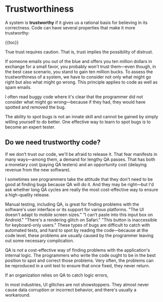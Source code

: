 # Trustworthiness

A system is **trustworthy** if it gives us a rational basis for believing in its correctness. Code can have several properties that make it more trustworthy:

{{toc}}

True trust requires caution. That is, trust implies the possibility of distrust.

If someone emails you out of the blue and offers you ten million dollars in exchange for a small favor, you probably won't trust them—even though, in the best case scenario, you stand to gain ten million bucks. To assess the trustworthiness of a system, we have to consider not only what might go right but also what might go wrong. This principle applies to code as well as spam emails.

I often read buggy code where it's clear that the programmer did not consider what might go wrong—because if they had, they would have spotted and removed the bug.

The ability to spot bugs is not an innate skill and cannot be gained by simply willing yourself to do better. One effective way to learn to spot bugs is to become an expert tester.

## Do we need trustworthy code?

If we don't trust our code, we'll be afraid to release it. That fear manifests in many ways—among them, a demand for lengthy QA passes. That has both a monetary cost (paying QA testers) and an opportunity cost (delaying revenue from the new software).

I sometimes see programmers take the attitude that they don't need to be good at finding bugs because QA will do it. And they may be right—but I'd ask whether long QA cycles are really the most cost-effective way to ensure a high-quality release.

Manual testing, including QA, is great for finding problems with the software's user interface or its support for various platforms. "The UI doesn't adapt to mobile screen sizes." "I can't paste into this input box on Android." "There's a rendering glitch on Safari." "This button is inaccessible for keyboard-only users." These types of bugs are difficult to catch with automated tests, and hard to spot by reading the code—because at the code level, these problems are usually caused by the programmer leaving out some necessary complication.

QA is _not_ a cost-effective way of finding problems with the application's internal logic. The programmers who write the code ought to be in the best position to spot and correct those problems. Very often, the problems can be reproduced in a unit test to ensure that once fixed, they never return.

If an organization relies on QA to catch logic errors, 

In most industries, UI glitches are not showstoppers. They almost never cause data corruption or incorrect behavior, and there's usually a workaround.